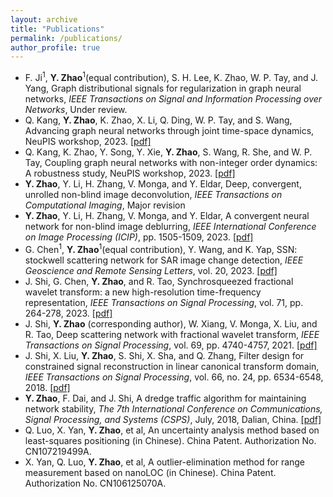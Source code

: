 ```yaml
---
layout: archive
title: "Publications"
permalink: /publications/
author_profile: true
---
```

* F. Ji<sup>1</sup>, **Y. Zhao**<sup>1</sup>(equal contribution),  S. H. Lee, K. Zhao, W. P. Tay, and J. Yang, Graph distributional signals for regularization in graph neural networks, _IEEE Transactions on Signal and Information Processing over Networks_, Under review.
* Q. Kang, **Y. Zhao**, K. Zhao, X. Li, Q. Ding, W. P. Tay, and S. Wang, Advancing graph neural networks through joint time-space dynamics, NeuPIS workshop, 2023. [[pdf]](https://openreview.net/forum?id=us4qvNWeGB)
* Q. Kang, K. Zhao, Y. Song, Y. Xie, **Y. Zhao**, S. Wang, R. She, and W. P. Tay, Coupling graph neural networks with non-integer order dynamics: A robustness study, NeuPIS workshop, 2023. [[pdf]](https://openreview.net/forum?id=lSa6SEEqTL)
* **Y. Zhao**, Y. Li, H. Zhang, V. Monga, and Y. Eldar, Deep, convergent, unrolled non-blind image deconvolution, _IEEE Transactions on Computational Imaging_, Major revision
* **Y. Zhao**, Y. Li, H. Zhang, V. Monga, and Y. Eldar, A convergent neural network for non-blind image deblurring, _IEEE International Conference on Image Processing (ICIP)_, pp. 1505-1509, 2023. [[pdf]](https://ieeexplore.ieee.org/abstract/document/10222656)
* G. Chen<sup>1</sup>, **Y. Zhao**<sup>1</sup>(equal contribution),  Y. Wang, and K. Yap, SSN: stockwell scattering network for SAR image change detection, _IEEE Geoscience and Remote Sensing Letters_, vol. 20, 2023. [[pdf]](https://ieeexplore.ieee.org/document/10016644)
* J. Shi, G. Chen, **Y. Zhao**, and R. Tao, Synchrosqueezed fractional wavelet transform: a new high-resolution time-frequency representation, _IEEE Transactions on Signal Processing_, vol. 71, pp. 264-278, 2023. [[pdf]](https://ieeexplore.ieee.org/document/10041943)
* J. Shi, **Y. Zhao** (corresponding author), W. Xiang, V. Monga, X. Liu, and R. Tao, Deep scattering network with fractional wavelet transform, _IEEE Transactions on Signal Processing_, vol. 69, pp. 4740-4757, 2021. [[pdf]](https://ieeexplore.ieee.org/document/9495232)
* J. Shi, X. Liu, **Y. Zhao**, S. Shi, X. Sha, and Q. Zhang, Filter design for constrained signal reconstruction in linear canonical transform domain, _IEEE Transactions on Signal Processing_, vol. 66, no. 24, pp. 6534-6548, 2018. [[pdf]](https://ieeexplore.ieee.org/document/8514040)
* **Y. Zhao**, F. Dai, and J. Shi, A dredge traffic algorithm for maintaining network stability, _The 7th International Conference on Communications, Signal Processing, and Systems (CSPS)_, July, 2018, Dalian, China. [[pdf]](https://link.springer.com/chapter/10.1007/978-981-13-6508-9_133)
* Q. Luo, X. Yan, **Y. Zhao**, et al, An uncertainty analysis method based on least-squares positioning (in Chinese). China Patent. Authorization No. CN107219499A.
* X. Yan, Q. Luo, **Y. Zhao**, et al, A outlier-elimination method for range measurement based on nanoLOC (in Chinese). China Patent. Authorization No. CN106125070A. 